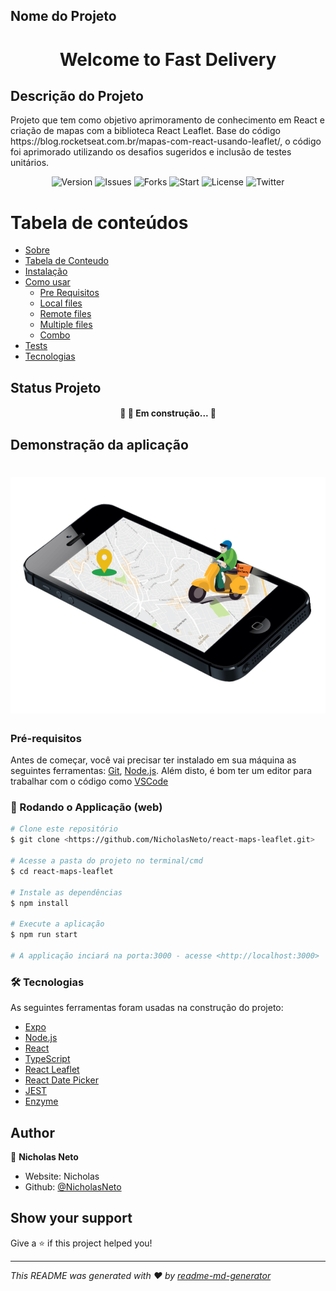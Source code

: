 ## Nome do Projeto 
<h1 align="center">Welcome to Fast Delivery </h1>

## Descrição do Projeto
<p>
  Projeto que tem como objetivo aprimoramento de conhecimento em React e criação de mapas com a biblioteca React Leaflet. 
  Base do código https://blog.rocketseat.com.br/mapas-com-react-usando-leaflet/, o código foi aprimorado utilizando os
  desafios sugeridos e inclusão de testes unitários. 
</p>

<p align="center">
  <img alt="Version" src="https://img.shields.io/badge/version-0.1.0-blue.svg?cacheSeconds=2592000" />
  <img alt='Issues' src='https://img.shields.io/github/issues/NicholasNeto/react-maps-leaflet' />
  <img alt='Forks' src='https://img.shields.io/github/forks/NicholasNeto/react-maps-leaflet' />
  <img alt='Start' src='https://img.shields.io/github/stars/NicholasNeto/react-maps-leaflet' />
  <img alt='License' src='https://img.shields.io/github/license/NicholasNeto/react-maps-leaflet' />
  <img alt='Twitter' src='https://img.shields.io/twitter/url?url=https%3A%2F%2Fgithub.com%2FNicholasNeto%2Freact-maps-leaflet' />
</p>

Tabela de conteúdos
=================
<!--ts-->
   * [Sobre](#Sobre)
   * [Tabela de Conteudo](#tabela-de-conteudo)
   * [Instalação](#instalacao)
   * [Como usar](#como-usar)
      * [Pre Requisitos](#pre-requisitos)
      * [Local files](#local-files)
      * [Remote files](#remote-files)
      * [Multiple files](#multiple-files)
      * [Combo](#combo)
   * [Tests](#testes)
   * [Tecnologias](#tecnologias)
<!--te-->

## Status Projeto
<h4 align="center"> 
	🚧 🚀 Em construção...  🚧
</h4>

## Demonstração da aplicação

<h1 align="center">
  <img alt="NextLevelWeek" title="#NextLevelWeek" src="./assets/banner.png" />
</h1>

### Pré-requisitos

Antes de começar, você vai precisar ter instalado em sua máquina as seguintes ferramentas:
[Git](https://git-scm.com), [Node.js](https://nodejs.org/en/). 
Além disto, é bom ter um editor para trabalhar com o código como [VSCode](https://code.visualstudio.com/)

### 🎲 Rodando o Applicação (web)

```bash
# Clone este repositório
$ git clone <https://github.com/NicholasNeto/react-maps-leaflet.git>

# Acesse a pasta do projeto no terminal/cmd
$ cd react-maps-leaflet

# Instale as dependências
$ npm install

# Execute a aplicação
$ npm run start

# A applicação inciará na porta:3000 - acesse <http://localhost:3000>
```

### 🛠 Tecnologias

As seguintes ferramentas foram usadas na construção do projeto:

- [Expo](https://expo.io/)
- [Node.js](https://nodejs.org/en/)
- [React](https://pt-br.reactjs.org/)
- [TypeScript](https://www.typescriptlang.org/)
- [React Leaflet](https://react-leaflet.js.org/)
- [React Date Picker](https://github.com/wojtekmaj/react-date-picker#readme)
- [JEST](https://jestjs.io/)
- [Enzyme](https://enzymejs.github.io/enzyme/)


## Author

👤 **Nicholas Neto**

* Website: Nicholas
* Github: [@NicholasNeto](https://github.com/NicholasNeto)

## Show your support

Give a ⭐️ if this project helped you!

***
_This README was generated with ❤️ by [readme-md-generator](https://github.com/kefranabg/readme-md-generator)_